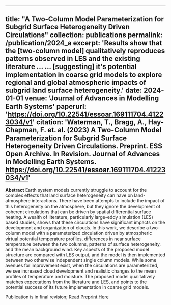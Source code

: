 

----
title: "A Two-Column Model Parameterization for Subgrid Surface Heterogeneity Driven Circulations"
collection: publications
permalink: /publication/2024_a
excerpt: 'Results show that the \[two-column model\] qualitatively reproduces patterns observed in LES and the existing literature ... ... \[suggesting\] it's potential implementation in coarse grid models to explore regional and global atmospheric impacts of subgrid land surface heterogeneity.'
date: 2024-01-01
venue: 'Journal of Advances in Modelling Earth Systems'
paperurl: 'https://doi.org/10.22541/essoar.169111704.41223034/v1'
citation: 'Waterman, T., Bragg, A., Hay-Chapman, F. et. al.  (2023) A Two-Column Model Parameterization for Subgrid Surface Heterogeneity Driven Circulations. Preprint. ESS Open Archive.  In Revision. Journal of Advances in Modelling Earth Systems. https://doi.org/10.22541/essoar.169111704.41223034/v1'
----
**Abstract**
Earth system models currently struggle to account for the complex effects that land surface heterogeneity can have on land-atmosphere interactions. There have been attempts to include the impact of this heterogeneity on the atmosphere, but they ignore the development of coherent circulations that can be driven by spatial differential surface heating. A wealth of literature, particularly large-eddy simulation (LES) based studies, shows that these circulations have significant impacts on the development and organization of clouds. In this work, we describe a two-column model with a parameterized circulation driven by atmospheric virtual potential temperature profiles, differences in near surface temperature between the two columns, patterns of surface heterogeneity, and the mean background wind. Key aspects of the proposed model structure are compared with LES output, and the model is then implemented between two otherwise independent single column models. While some avenues for improvement exist, when the circulations are parameterized, we see increased cloud development and realistic changes to the mean profiles of temperature and moisture. The proposed model qualitatively matches expectations from the literature and LES, and points to the potential success of its future implementation in coarse grid models.

Publication is in final revision; [Read Preprint Here](https://doi.org/10.22541/essoar.169111704.41223034/v1)
